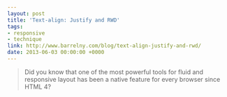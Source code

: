 ```yaml
---
layout: post
title: 'Text-align: Justify and RWD'
tags:
- responsive
- technique
link: http://www.barrelny.com/blog/text-align-justify-and-rwd/
date: 2013-06-03 00:00:00 +0000
---
```


> Did you know that one of the most powerful tools for fluid and responsive layout has been a native feature for every browser since HTML 4?